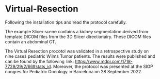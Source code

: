 # Virtual-Resection

Following the installation tips and read the protocol carefully. 

The example Slicer scene contains a kidney segmentation derived from template DICOM files from the 3D Slicer directionairy. 
These DICOM files contain an abdominal CT. 

The Virtual Resection procotol was validated in a retrospective study on nine cases pediatric Wilms Tumor patients. 
The results were published and can be found by the following link: https://www.mdpi.com/1718-7729/29/2/66#stats_id.
Moreover, the protocol was presented at the SIOP congres for Pediatric Oncology in Barcelona on 28 September 2022. 

